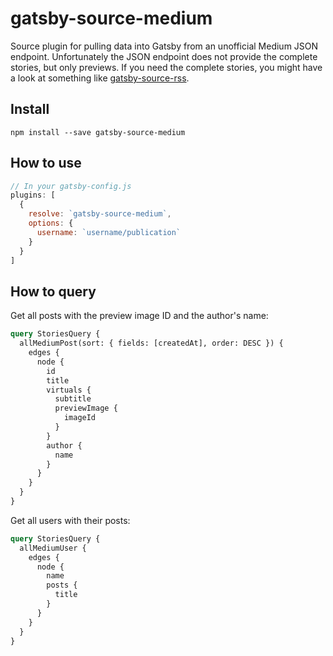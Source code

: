 # gatsby-source-medium

Source plugin for pulling data into Gatsby from an unofficial Medium JSON
endpoint. Unfortunately the JSON endpoint does not provide the complete stories,
but only previews. If you need the complete stories, you might have a look at
something like [gatsby-source-rss](https://github.com/jondubin/gatsby-source-rss).

## Install

`npm install --save gatsby-source-medium`

## How to use

```javascript
// In your gatsby-config.js
plugins: [
  {
    resolve: `gatsby-source-medium`,
    options: {
      username: `username/publication`
    }
  }
]
```

## How to query

Get all posts with the preview image ID and the author's name:

```graphql
query StoriesQuery {
  allMediumPost(sort: { fields: [createdAt], order: DESC }) {
    edges {
      node {
        id
        title
        virtuals {
          subtitle
          previewImage {
            imageId
          }
        }
        author {
          name
        }
      }
    }
  }
}
```

Get all users with their posts:

```graphql
query StoriesQuery {
  allMediumUser {
    edges {
      node {
        name
        posts {
          title
        }
      }
    }
  }
}
```

